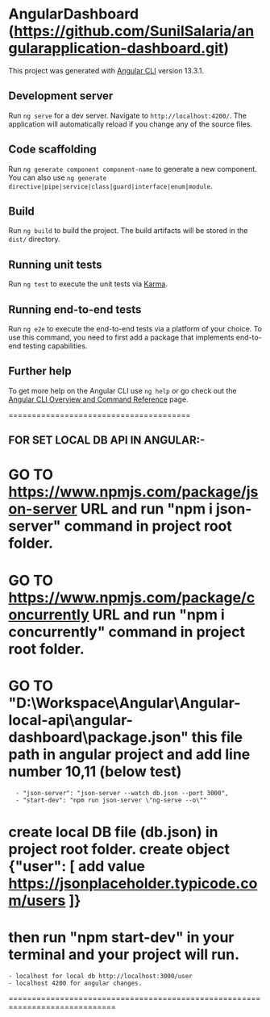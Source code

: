 # AngularDashboard (https://github.com/SunilSalaria/angularapplication-dashboard.git)

This project was generated with [Angular CLI](https://github.com/angular/angular-cli) version 13.3.1.

## Development server

Run `ng serve` for a dev server. Navigate to `http://localhost:4200/`. The application will automatically reload if you change any of the source files.

## Code scaffolding

Run `ng generate component component-name` to generate a new component. You can also use `ng generate directive|pipe|service|class|guard|interface|enum|module`.

## Build

Run `ng build` to build the project. The build artifacts will be stored in the `dist/` directory.

## Running unit tests

Run `ng test` to execute the unit tests via [Karma](https://karma-runner.github.io).

## Running end-to-end tests

Run `ng e2e` to execute the end-to-end tests via a platform of your choice. To use this command, you need to first add a package that implements end-to-end testing capabilities.

## Further help

To get more help on the Angular CLI use `ng help` or go check out the [Angular CLI Overview and Command Reference](https://angular.io/cli) page.


=======================================

FOR SET LOCAL DB API IN ANGULAR:-
-----------------------------------------------
# GO TO https://www.npmjs.com/package/json-server URL and run "npm i json-server" command in project root folder.
# GO TO https://www.npmjs.com/package/concurrently URL and run "npm i concurrently" command in project root folder.
# GO TO "D:\Workspace\Angular\Angular-local-api\angular-dashboard\package.json" this file path in angular project and add line number 10,11 (below test)

      - "json-server": "json-server --watch db.json --port 3000",
      - "start-dev": "npm run json-server \"ng-serve --o\""
# create local DB file (db.json) in project root folder. create object {"user": [ add value https://jsonplaceholder.typicode.com/users ]}

# then run "npm start-dev" in your terminal and your project will run.

    - localhost for local db http://localhost:3000/user
    - localhost 4200 for angular changes.


=============================================================================
